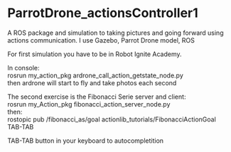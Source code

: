 # ParrotDrone_actionsController1
A ROS package and simulation to taking pictures and going forward using actions communication. I use Gazebo, Parrot Drone model, ROS

For  first simulation you have to be in Robot Ignite Academy.

In console:\
	rosrun my_action_pkg ardrone_call_action_getstate_node.py\
then ardrone will start to fly and take photos each second

The second exercise is the Fibonacci Serie server and client:\
	rosrun my_Action_pkg fibonacci_action_server_node.py\
then:\
	rostopic pub /fibonacci_as/goal actionlib_tutorials/FibonacciActionGoal TAB-TAB

TAB-TAB button in your keyboard to autocompletition


